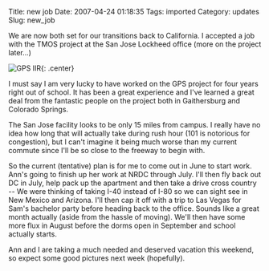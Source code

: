 Title: new job
Date: 2007-04-24 01:18:35
Tags: imported
Category: updates
Slug: new_job

We are now both set for our transitions back to California.  I accepted a job with the TMOS project at the San Jose Lockheed office (more on the project later...)

![GPS IIR]({filename}/images/2007/gps2rart.jpg){: .center}

I must say I am very lucky to have worked on the GPS project for four years right out of school.  It has been a great experience and I've learned a great deal from the fantastic people on the project both in Gaithersburg and Colorado Springs.

The San Jose facility looks to be only 15 miles from campus.  I really have no idea how long that will actually take during rush hour (101 is notorious for congestion), but I can't imagine it being much worse than my current commute since I'll be so close to the freeway to begin with.

So the current (tentative) plan is for me to come out in June to start work.  Ann's going to finish up her work at NRDC through July.  I'll then fly back out DC in July, help pack up the apartment and then take a drive cross country -- We were thinking of taking I-40 instead of I-80 so we can sight see in New Mexico and Arizona.  I'll then cap it off with a trip to Las Vegas for Sam's bachelor party before heading back to the office.  Sounds like a great month actually (aside from the hassle of moving).  We'll then have some more flux in August before the dorms open in September and school actually starts.

Ann and I are taking a much needed and deserved vacation this weekend, so expect some good pictures next week (hopefully).
